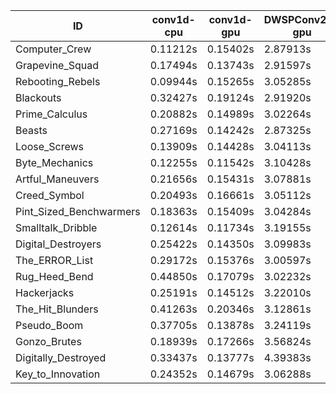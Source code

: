 |ID|conv1d-cpu|conv1d-gpu|DWSPConv2D-gpu|gemm-gpu|avg|
|-|-|-|-|-|-|
|Computer_Crew|0.11212s|0.15402s|2.87913s|1.71473s|1.21500s|
|Grapevine_Squad|0.17494s|0.13743s|2.91597s|1.74885s|1.24430s|
|Rebooting_Rebels|0.09944s|0.15265s|3.05285s|1.79527s|1.27505s|
|Blackouts|0.32427s|0.19124s|2.91920s|1.73020s|1.29123s|
|Prime_Calculus|0.20882s|0.14989s|3.02264s|1.80135s|1.29567s|
|Beasts|0.27169s|0.14242s|2.87325s|1.89832s|1.29642s|
|Loose_Screws|0.13909s|0.14428s|3.04113s|1.88559s|1.30252s|
|Byte_Mechanics|0.12255s|0.11542s|3.10428s|1.87974s|1.30550s|
|Artful_Maneuvers|0.21656s|0.15431s|3.07881s|1.80204s|1.31293s|
|Creed_Symbol|0.20493s|0.16661s|3.05112s|1.87135s|1.32350s|
|Pint_Sized_Benchwarmers|0.18363s|0.15409s|3.04284s|1.92318s|1.32594s|
|Smalltalk_Dribble|0.12614s|0.11734s|3.19155s|1.87636s|1.32785s|
|Digital_Destroyers|0.25422s|0.14350s|3.09983s|1.86306s|1.34015s|
|The_ERROR_List|0.29172s|0.15376s|3.00597s|2.00373s|1.36379s|
|Rug_Heed_Bend|0.44850s|0.17079s|3.02232s|1.91421s|1.38896s|
|Hackerjacks|0.25191s|0.14512s|3.22010s|2.03109s|1.41206s|
|The_Hit_Blunders|0.41263s|0.20346s|3.12861s|1.95458s|1.42482s|
|Pseudo_Boom|0.37705s|0.13878s|3.24119s|2.01615s|1.44329s|
|Gonzo_Brutes|0.18939s|0.17266s|3.56824s|2.21462s|1.53623s|
|Digitally_Destroyed|0.33437s|0.13777s|4.39383s|2.58347s|1.86236s|
|Key_to_Innovation|0.24352s|0.14679s|3.06288s|infs|infs|

